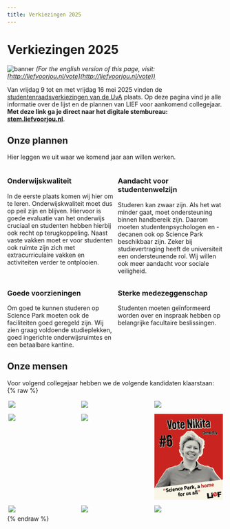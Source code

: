 ```yaml
---
title: Verkiezingen 2025
---
```

# Verkiezingen 2025
![banner](assets/imgs/verkiezingen2025/website_01.jpg)
*(For the english version of this page, visit: [http://liefvoorjou.nl/vote](http://liefvoorjou.nl/vote))*

Van vrijdag 9 tot en met vrijdag 16 mei 2025 vinden de [studentenraadsverkiezingen van de UvA](https://student.uva.nl/onderwerpen/studentenraadsverkiezingen) plaats. Op deze pagina vind je alle informatie over de lijst en de plannen van LIEF voor aankomend collegejaar. **Met deze link ga je direct naar het digitale stembureau: [stem.liefvoorjou.nl](http://stem.liefvoorjou.nl)**.

## Onze plannen
Hier leggen we uit waar we komend jaar aan willen werken.

<div style="display: grid; grid-template-columns: 1fr 1fr; gap: 10px;">
  <div><h3>Onderwijskwaliteit</h3>In de eerste plaats komen wij hier om te leren. Onderwijskwaliteit moet dus op peil zijn en blijven. Hiervoor is goede evaluatie van het onderwijs cruciaal en studenten hebben hierbij ook recht op terugkoppeling. Naast vaste vakken moet er voor studenten ook ruimte zijn zich met extracurriculaire vakken en activiteiten verder te ontplooien.</div>
  <div><h3>Aandacht voor studentenwelzijn</h3>Studeren kan zwaar zijn. Als het wat minder gaat, moet ondersteuning binnen handbereik zijn. Daarom moeten studentenpsychologen en -decanen ook op Science Park beschikbaar zijn. Zeker bij studievertraging heeft de universiteit een ondersteunende rol. Wij willen ook meer aandacht voor sociale veiligheid.</div>
  <div><h3>Goede voorzieningen</h3>Om goed te kunnen studeren op Science Park moeten ook de faciliteiten goed geregeld zijn. Wij zien graag voldoende studieplekken, goed ingerichte onderwijsruimtes en een betaalbare kantine.</div>
  <div><h3>Sterke medezeggenschap</h3>Studenten moeten geïnformeerd worden over en inspraak hebben op belangrijke facultaire beslissingen.</div>
</div>



## Onze mensen
Voor volgend collegejaar hebben we de volgende kandidaten klaarstaan:
{% raw %}
<div style="display: grid; grid-template-columns: repeat(3, 1fr); gap: 5px;">
  <div style="padding: 2pt;"><img src="assets/imgs/verkiezingen2025/socials ENkandidaten_01.jpg" width=100%></div>
  <div style="padding: 2pt;"><img src="assets/imgs/verkiezingen2025/socials ENkandidaten_02.jpg" width=100%></div>
  <div style="padding: 2pt;"><img src="assets/imgs/verkiezingen2025/socials ENkandidaten_03.jpg" width=100%></div>
  <div style="padding: 2pt;"><img src="assets/imgs/verkiezingen2025/socials ENkandidaten_04.jpg" width=100%></div>
  <div style="padding: 2pt;"><img src="assets/imgs/verkiezingen2025/socials ENkandidaten_05.jpg" width=100%></div>
  <div style="padding: 2pt;"><img src="assets/imgs/verkiezingen2025/socials ENkandidaten_06.png" width=100%></div>
  <div style="padding: 2pt;"><img src="assets/imgs/verkiezingen2025/socials ENkandidaten_07.jpg" width=100%></div>
  <div style="padding: 2pt;"><img src="assets/imgs/verkiezingen2025/socials ENkandidaten_08.jpg" width=100%></div>
  <div style="padding: 2pt;"><img src="assets/imgs/verkiezingen2025/socials ENkandidaten_09.jpg" width=100%></div>
</div>
{% endraw %}
